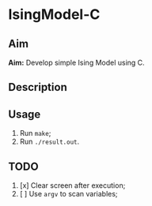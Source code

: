 # IsingModel-C

## Aim

**Aim:** Develop simple Ising Model using C.

## Description

## Usage

1. Run `make`;
2. Run `./result.out`.

## TODO

1. [x] Clear screen after execution;
2. [ ] Use `argv` to scan variables;
